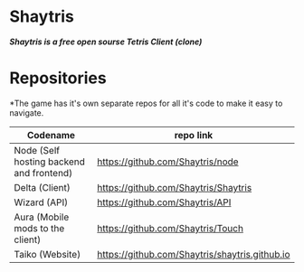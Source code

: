 # Shaytris
***Shaytris is a free open sourse Tetris Client (clone)***


# Repositories
*The game has it's own separate repos for all it's code to make it easy to navigate.

| Codename    | repo link |
| -------- | ------- |
| Node (Self hosting backend and frontend)  | https://github.com/Shaytris/node    |
| Delta (Client) | https://github.com/Shaytris/Shaytris     |
| Wizard (API)    | https://github.com/Shaytris/API    |
| Aura (Mobile mods to the client)    | https://github.com/Shaytris/Touch    |
| Taiko (Website)    | https://github.com/Shaytris/shaytris.github.io    |

